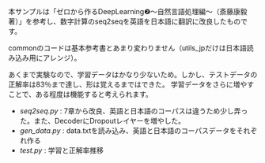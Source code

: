本サンプルは「ゼロから作るDeepLearning❷〜自然言語処理編〜（斎藤康毅 著）」を参考し、数字計算のseq2seqを英語を日本語に翻訳に改良したものです。

commonのコードは基本参考書とあまり変わりません（utils_jpだけは日本語読み込み用にアレンジ）。

あくまで実験なので、学習データはかなり少ないため。しかし、テストデータの正解率は83％まで達し、形は覚えるまではできた。
学習データをさらに増やすことで、ある程度は機能すると考えられます。

- *seq2seq.py* : 7章から改良、英語と日本語のコーパスは違うため少し弄った。また、DecoderにDropoutレイヤーを増やした。
- *gen_data.py* : data.txtを読み込み、英語と日本語のコーパスデータをそれぞれ作る
- *test.py* : 学習と正解率推移